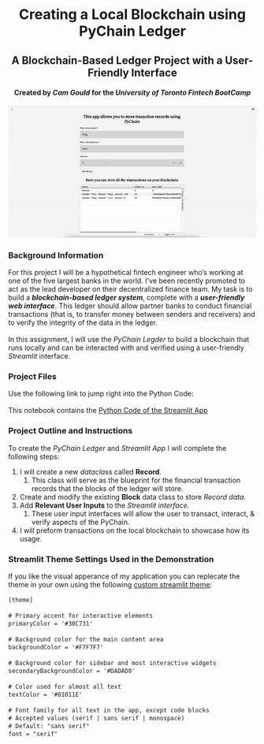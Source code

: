 <h1 align="center">Creating a Local Blockchain using PyChain Ledger</h1>
<h2 align="center"> A Blockchain-Based Ledger Project with a User-Friendly Interface</h2>
<h4 align="center"> Created by <em>Cam Gould</em> for the <em>University of Toronto Fintech BootCamp</em> </h4>

<p align="center">
  <img
    src="https://raw.githubusercontent.com/CamGould/Local_Blockchain_with_PyChain/main/Supplemental/ezgif.com-gif-maker-3.gif"
  >
</p>

### Background Information
For this project I will be a hypothetical fintech engineer who’s working at one of the five largest banks in the world. I've been recently promoted to act as the lead developer on their decentralized finance team. My task is to build a ***blockchain-based ledger system***, complete with a ***user-friendly web interface***. This ledger should allow partner banks to conduct financial transactions (that is, to transfer money between senders and receivers) and to verify the integrity of the data in the ledger.
<br>
<br>
In this assignment, I will use the *PyChain Legder* to build a blockchain that runs locally and can be interacted with and verified using a user-friendly *Streamlit* interface.
<br>
### Project Files
Use the following link to jump right into the Python Code:
<br>
<br>
This notebook contains the [Python Code of the Streamlit App](https://github.com/CamGould/Local_Blockchain_with_PyChain/blob/main/Python%20Code/pychain.py)

### Project Outline and Instructions
To create the *PyChain Ledger* and *Streamlit App* I will complete the following steps:
<br>
1. I will create a new *dataclass* called **Record**.
    1. This class will serve as the blueprint for the financial transaction records that the blocks of the ledger will store.
2. Create and modify the existing **Block** data class to store *Record data*.
3. Add **Relevant User Inputs** to the *Streamlit interface*.
    1. These user input interfaces will allow the user to transact, interact, & verify aspects of the PyChain.
4. I will preform transactions on the local blockchain to showcase how its usage.

### Streamlit Theme Settings Used in the Demonstration 
If you like the visual apperance of my application you can replecate the theme in your own using the following [custom streamlit theme](https://blog.streamlit.io/introducing-theming/):
<br>
```
[theme]

# Primary accent for interactive elements
primaryColor = '#30C731'

# Background color for the main content area
backgroundColor = '#F7F7F7'

# Background color for sidebar and most interactive widgets
secondaryBackgroundColor = '#DADAD8'

# Color used for almost all text
textColor = '#01011E'

# Font family for all text in the app, except code blocks
# Accepted values (serif | sans serif | monospace) 
# Default: "sans serif"
font = "serif"
```
